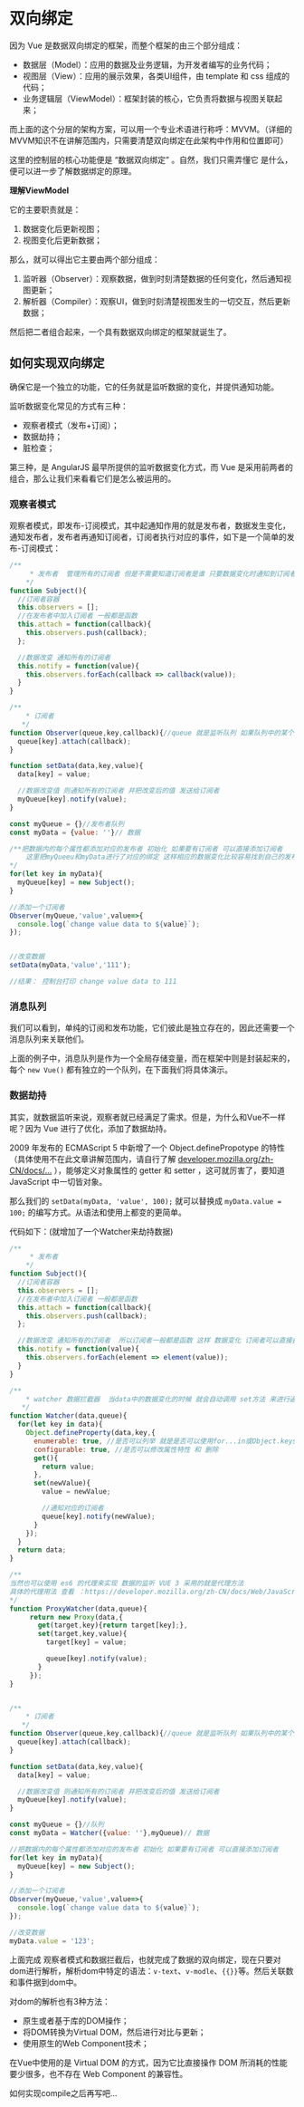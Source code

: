 # 双向绑定

因为 Vue 是数据双向绑定的框架，而整个框架的由三个部分组成：

- 数据层（Model）：应用的数据及业务逻辑，为开发者编写的业务代码；
- 视图层（View）：应用的展示效果，各类UI组件，由 template 和 css 组成的代码；
- 业务逻辑层（ViewModel）：框架封装的核心，它负责将数据与视图关联起来；

而上面的这个分层的架构方案，可以用一个专业术语进行称呼：MVVM。（详细的MVVM知识不在讲解范围内，只需要清楚双向绑定在此架构中作用和位置即可）

这里的控制层的核心功能便是 “数据双向绑定” 。自然，我们只需弄懂它 是什么，便可以进一步了解数据绑定的原理。

**理解ViewModel**

它的主要职责就是：

1. 数据变化后更新视图；
2. 视图变化后更新数据；

那么，就可以得出它主要由两个部分组成：

1. 监听器（Observer）：观察数据，做到时刻清楚数据的任何变化，然后通知视图更新；
2. 解析器（Compiler）：观察UI，做到时刻清楚视图发生的一切交互，然后更新数据；

然后把二者组合起来，一个具有数据双向绑定的框架就诞生了。

## 如何实现双向绑定

确保它是一个独立的功能，它的任务就是监听数据的变化，并提供通知功能。

监听数据变化常见的方式有三种：

- 观察者模式（发布+订阅）；
- 数据劫持；
- 脏检查；

第三种，是 AngularJS 最早所提供的监听数据变化方式，而 Vue 是采用前两者的组合，那么让我们来看看它们是怎么被运用的。

### 观察者模式

观察者模式，即发布-订阅模式，其中起通知作用的就是发布者，数据发生变化，通知发布者，发布者再通知订阅者，订阅者执行对应的事件，如下是一个简单的发布-订阅模式：

```js
/**
     * 发布者  管理所有的订阅者 但是不需要知道订阅者是谁 只要数据变化时通知到订阅者就可以
    */
function Subject(){
  //订阅者容器
  this.observers = [];
  //在发布者中加入订阅者 一般都是函数  
  this.attach = function(callback){
    this.observers.push(callback);
  };

  //数据改变 通知所有的订阅者 
  this.notify = function(value){
    this.observers.forEach(callback => callback(value));
  }
}

/**
    * 订阅者
   */
function Observer(queue,key,callback){//queue 就是监听队列 如果队列中的某个属性变化 要做相应事件 即 添加一个订阅者
  queue[key].attach(callback);
}

function setData(data,key,value){
  data[key] = value;

  //数据改变值 则通知所有的订阅者 并把改变后的值 发送给订阅者
  myQueue[key].notify(value);
}

const myQueue = {}//发布者队列 
const myData = {value: ''}// 数据

/**把数据内的每个属性都添加对应的发布者 初始化 如果要有订阅者 可以直接添加订阅者
	这里把myQueeu和myData进行了对应的绑定 这样相应的数据变化比较容易找到自己的发布者
*/
for(let key in myData){
  myQueue[key] = new Subject();
}

//添加一个订阅者 
Observer(myQueue,'value',value=>{
  console.log(`change value data to ${value}`);
});


//改变数据
setData(myData,'value','111');

//结果： 控制台打印 change value data to 111
```

### 消息队列

我们可以看到，单纯的订阅和发布功能，它们彼此是独立存在的，因此还需要一个消息队列来关联他们。

上面的例子中，消息队列是作为一个全局存储变量，而在框架中则是封装起来的，每个 `new Vue()` 都有独立的一个队列，在下面我们将具体演示。

### 数据劫持

其实，就数据监听来说，观察者就已经满足了需求。但是，为什么和Vue不一样呢？因为 Vue 进行了优化，添加了数据劫持。

2009 年发布的 ECMAScript 5 中新增了一个 Object.definePropotype 的特性（具体使用不在此文章讲解范围内，请自行了解 [developer.mozilla.org/zh-CN/docs/…](https://developer.mozilla.org/zh-CN/docs/Web/JavaScript/Reference/Global_Objects/Object/defineProperty) ），能够定义对象属性的 getter 和 setter ，这可就厉害了，要知道 JavaScript 中一切皆对象。

那么我们的 `setData(myData, 'value', 100);` 就可以替换成 `myData.value = 100;` 的编写方式。从语法和使用上都变的更简单。

代码如下：(就增加了一个Watcher来劫持数据)

```js
/**
     * 发布者
    */
function Subject(){
  //订阅者容器
  this.observers = [];
  //在发布者中加入订阅者 一般都是函数  
  this.attach = function(callback){
    this.observers.push(callback);
  };

  //数据改变 通知所有的订阅者  所以订阅者一般都是函数 这样 数据变化 订阅者可以直接执行对应事件
  this.notify = function(value){
    this.observers.forEach(element => element(value));
  }
}

/**
    * watcher 数据拦截器  当data中的数据变化的时候 就会自动调用 set方法 来进行通知订阅者 完成双向绑定
   */
function Watcher(data,queue){
  for(let key in data){
    Object.defineProperty(data,key,{
      enumerable: true, //是否可以列举 就是是否可以使用for...in或Object.keys()
      configurable: true, //是否可以修改属性特性 和 删除
      get(){
        return value;
      },
      set(newValue){
        value = newValue;

        //通知对应的订阅者
        queue[key].notify(newValue);
      }
    });
  }
  return data;
}

/**
当然也可以使用 es6 的代理来实现 数据的监听 VUE 3 采用的就是代理方法
具体的代理用法 查看 ：https://developer.mozilla.org/zh-CN/docs/Web/JavaScript/Reference/Global_Objects/Proxy
*/
function ProxyWatcher(data,queue){
     return new Proxy(data,{
       get(target,key){return target[key];},
       set(target,key,value){
         target[key] = value;

         queue[key].notify(value);
       }
     });
}


/**
    * 订阅者
   */
function Observer(queue,key,callback){//queue 就是监听队列 如果队列中的某个属性变化 要做相应事件 即 添加一个订阅者
  queue[key].attach(callback);
}

function setData(data,key,value){
  data[key] = value;

  //数据改变值 则通知所有的订阅者 并把改变后的值 发送给订阅者
  myQueue[key].notify(value);
}

const myQueue = {}//队列
const myData = Watcher({value: ''},myQueue)// 数据

//把数据内的每个属性都添加对应的发布者 初始化 如果要有订阅者 可以直接添加订阅者
for(let key in myData){
  myQueue[key] = new Subject();
}

//添加一个订阅者 
Observer(myQueue,'value',value=>{
  console.log(`change value data to ${value}`);
});

//改变数据
myData.value = '123';
```

上面完成 观察者模式和数据拦截后，也就完成了数据的双向绑定，现在只要对dom进行解析，解析dom中特定的语法：`v-text`、`v-modle`、`{{}}`等。然后关联数和事件据到dom中。

对dom的解析也有3种方法：

- 原生或者基于库的DOM操作；
- 将DOM转换为Virtual DOM，然后进行对比与更新；
- 使用原生的Web Component技术；

在Vue中使用的是 Virtual DOM 的方式，因为它比直接操作 DOM 所消耗的性能要少很多，也不存在 Web Component 的兼容性。

如何实现compile之后再写吧...